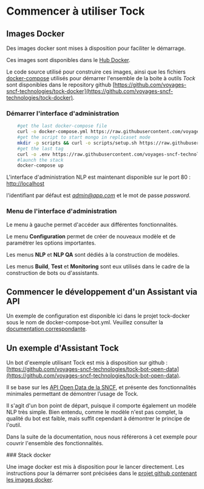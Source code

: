 # Commencer à utiliser Tock

## Images Docker

Des images docker sont mises à disposition pour faciliter le démarrage.

Ces images sont disponibles dans le [Hub Docker](https://hub.docker.com/r/tock/).

Le code source utilisé pour construire ces images, ainsi que les fichiers [docker-compose](https://docs.docker.com/compose/) 
utilisés pour démarrer l'ensemble de la boite à outils *Tock* sont disponibles dans le repository github [https://github.com/voyages-sncf-technologies/tock-docker](https://github.com/voyages-sncf-technologies/tock-docker).

### Démarrer l'interface d'administration

```sh 
    #get the last docker-compose file
    curl -o docker-compose.yml https://raw.githubusercontent.com/voyages-sncf-technologies/tock-docker/master/docker-compose.yml
    #get the script to start mongo in replicaset mode
    mkdir -p scripts && curl -o scripts/setup.sh https://raw.githubusercontent.com/voyages-sncf-technologies/tock-docker/master/scripts/setup.sh && chmod +x scripts/setup.sh
    #get the last tag
    curl -o .env https://raw.githubusercontent.com/voyages-sncf-technologies/tock-docker/master/.env
    #launch the stack
    docker-compose up
``` 

L'interface d'administration NLP est maintenant disponible sur le port 80 : [http://localhost](http://localhost)

l'identifiant par défaut est *admin@app.com* et le mot de passe *password*.

### Menu de l'interface d'administration

Le menu à gauche permet d'accéder aux différentes fonctionnalités.

Le menu **Configuration** permet de créer de nouveaux modèle et de paramétrer les options importantes.

Les menus **NLP** et **NLP QA** sont dédiés à la construction de modèles.

Les menus **Build**, **Test** et **Monitoring** sont eux utilisés dans le cadre de la construction de bots ou d'assistants.


## Commencer le développement d'un Assistant via API

Un exemple de configuration est disponible ici dans le projet tock-docker
 sous le nom de docker-compose-bot.yml. Veuillez consulter la [documentation correspondante](https://github.com/voyages-sncf-technologies/tock-docker).

## Un exemple d'Assistant Tock

Un bot d'exemple utilisant Tock est mis à disposition sur github : [https://github.com/voyages-sncf-technologies/tock-bot-open-data](https://github.com/voyages-sncf-technologies/tock-bot-open-data).
 
Il se base sur les [API Open Data de la SNCF](https://data.sncf.com/), et présente des fonctionnalités minimales permettant de démontrer l’usage de Tock. 

Il s'agit d'un bon point de départ, puisque il comporte également un modèle NLP très simple.
Bien entendu, comme le modèle n'est pas complet, la qualité du bot est faible, mais suffit cependant à démontrer le principe de l'outil.

Dans la suite de la documentation, nous nous référerons à cet exemple pour couvrir l'ensemble des fonctionnalités. 


### Stack docker

Une image docker est mis à disposition pour le lancer directement.
Les instructions pour la démarrer sont précisées dans le [projet github contenant les images docker](https://github.com/voyages-sncf-technologies/tock-docker#user-content-run-the-open-data-bot-example).